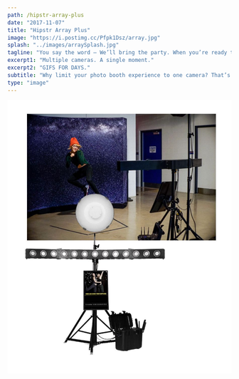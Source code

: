 ```yaml
---
path: /hipstr-array-plus
date: "2017-11-07"
title: "Hipstr Array Plus"
image: "https://i.postimg.cc/Pfpk1Dsz/array.jpg"
splash: "../images/arraySplash.jpg"
tagline: "You say the word – We’ll bring the party. When you’re ready to have us at your next event, go ahead and click the button below!"
excerpt1: "Multiple cameras. A single moment."
excerpt2: "GIFS FOR DAYS."
subtitle: "Why limit your photo booth experience to one camera? That’s exactly what we thought. The Hipstr Array Plus is a multi-camera machine that takes single, frozen moments and creates 3-D animations for instant social sharing."
type: "image"
---
```


<img alt="Array Grid" src="../images/arrayGrid.jpg">
